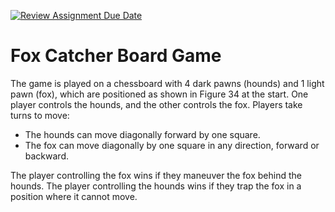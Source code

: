[![Review Assignment Due Date](https://classroom.github.com/assets/deadline-readme-button-24ddc0f5d75046c5622901739e7c5dd533143b0c8e959d652212380cedb1ea36.svg)](https://classroom.github.com/a/XbZw8B6J)
# Fox Catcher Board Game

The game is played on a chessboard with 4 dark pawns (hounds) and 1 light pawn (fox), which are positioned as shown in Figure 34 at the start. One player controls the hounds, and the other controls the fox. Players take turns to move:

- The hounds can move diagonally forward by one square.
- The fox can move diagonally by one square in any direction, forward or backward.

The player controlling the fox wins if they maneuver the fox behind the hounds. The player controlling the hounds wins if they trap the fox in a position where it cannot move.

